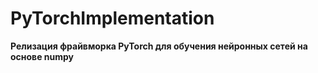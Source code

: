 # PyTorchImplementation
**Релизация фрайвморка PyTorch для обучения нейронных сетей на основе numpy**
